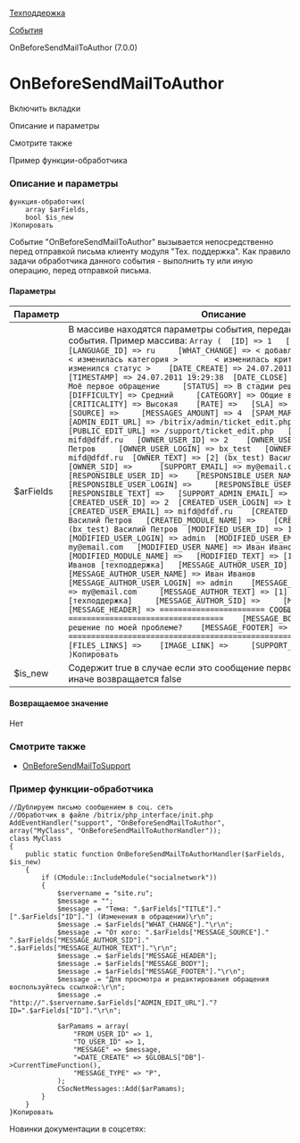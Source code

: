 [Техподдержка](/api_help/support/index.php)

[События](/api_help/support/support_events/index.php)

OnBeforeSendMailToAuthor (7.0.0)

OnBeforeSendMailToAuthor
========================

Включить вкладки

Описание и параметры

Смотрите также

Пример функции-обработчика

### Описание и параметры

```
функция-обработчик(
	array $arFields,
	bool $is_new
)Копировать
```

Событие "OnBeforeSendMailToAuthor" вызывается непосредственно перед отправкой письма клиенту модуля "Тех. поддержка". Как правило задачи обработчика данного события - выполнить ту или иную операцию, перед отправкой письма.

#### Параметры

| Параметр | Описание |
| --- | --- |
| $arFields | В массиве находятся параметры события, переданные в обработчик события. Пример массива:      ``` Array ( 	[ID] => 1 	[LANGUAGE] => ru 	[LANGUAGE_ID] => ru 	[WHAT_CHANGE] => < добавлено сообщение > 		< изменилась категория > 		< изменилась критичность > 		< изменился статус > 	[DATE_CREATE] => 24.07.2011 19:22:38 	[TIMESTAMP] => 24.07.2011 19:29:38 	[DATE_CLOSE] =>  	[TITLE] => Моё первое обращение 	[STATUS] => В стадии решения 	[DIFFICULTY] => Средний 	[CATEGORY] => Общие вопросы 	[CRITICALITY] => Высокая 	[RATE] =>  	[SLA] => По умолчанию 	[SOURCE] =>  	[MESSAGES_AMOUNT] => 4 	[SPAM_MARK] =>  	[ADMIN_EDIT_URL] => /bitrix/admin/ticket_edit.php 	[PUBLIC_EDIT_URL] => /support/ticket_edit.php 	[OWNER_EMAIL] => mifd@dfdf.ru 	[OWNER_USER_ID] => 2 	[OWNER_USER_NAME] => Василий Петров 	[OWNER_USER_LOGIN] => bx_test 	[OWNER_USER_EMAIL] => mifd@dfdf.ru 	[OWNER_TEXT] => [2] (bx_test) Василий Петров 	[OWNER_SID] =>  	[SUPPORT_EMAIL] => my@email.com 	[RESPONSIBLE_USER_ID] =>  	[RESPONSIBLE_USER_NAME] =>   	[RESPONSIBLE_USER_LOGIN] =>  	[RESPONSIBLE_USER_EMAIL] =>  	[RESPONSIBLE_TEXT] =>  	[SUPPORT_ADMIN_EMAIL] =>  	[CREATED_USER_ID] => 2 	[CREATED_USER_LOGIN] => bx_test 	[CREATED_USER_EMAIL] => mifd@dfdf.ru 	[CREATED_USER_NAME] => Василий Петров 	[CREATED_MODULE_NAME] =>  	[CREATED_TEXT] => [2] (bx_test) Василий Петров 	[MODIFIED_USER_ID] => 1 	[MODIFIED_USER_LOGIN] => admin 	[MODIFIED_USER_EMAIL] => my@email.com 	[MODIFIED_USER_NAME] => Иван Иванов 	[MODIFIED_MODULE_NAME] =>  	[MODIFIED_TEXT] => [1] (admin) Иван Иванов [техподдержка] 	[MESSAGE_AUTHOR_USER_ID] => 1 	[MESSAGE_AUTHOR_USER_NAME] => Иван Иванов 	[MESSAGE_AUTHOR_USER_LOGIN] => admin 	[MESSAGE_AUTHOR_USER_EMAIL] => my@email.com 	[MESSAGE_AUTHOR_TEXT] => [1] (admin) Иван Иванов [техподдержка] 	[MESSAGE_AUTHOR_SID] =>  	[MESSAGE_SOURCE] =>  	[MESSAGE_HEADER] => ======================= СООБЩЕНИЕ ================================== 	[MESSAGE_BODY] =>  Есть ли решение по моей проблеме? 	[MESSAGE_FOOTER] => ==================================================================== 	[FILES_LINKS] =>  	[IMAGE_LINK] =>  	[SUPPORT_COMMENTS] =>  )Копировать ``` |
| $is\_new | Содержит true в случае если это сообщение первое в обращении, иначе возвращается false |

#### Возвращаемое значение

Нет

### Смотрите также

* [OnBeforeSendMailToSupport](/api_help/support/support_events/onbeforesendmailtosupport.php)

### Пример функции-обработчика

```
//Дублируем письмо сообщением в соц. сеть
//Обработчик в файле /bitrix/php_interface/init.php
AddEventHandler("support", "OnBeforeSendMailToAuthor", array("MyClass", "OnBeforeSendMailToAuthorHandler"));
class MyClass
{
	public static function OnBeforeSendMailToAuthorHandler($arFields, $is_new)
	{
		if (CModule::IncludeModule("socialnetwork"))
		{
			$servername = "site.ru";
			$message = "";
			$message .= "Тема: ".$arFields["TITLE"]."[".$arFields["ID"]."] (Изменения в обращении)\r\n";
			$message .= $arFields["WHAT_CHANGE"]."\r\n";
			$message .= "От кого: ".$arFields["MESSAGE_SOURCE"]." ".$arFields["MESSAGE_AUTHOR_SID"]." ".$arFields["MESSAGE_AUTHOR_TEXT"]."\r\n";
			$message .= $arFields["MESSAGE_HEADER"];
			$message .= $arFields["MESSAGE_BODY"];
			$message .= $arFields["MESSAGE_FOOTER"]."\r\n";
			$message .= "Для просмотра и редактирования обращения воспользуйтесь ссылкой:\r\n";
			$message .= "http://".$servername.$arFields["ADMIN_EDIT_URL"]."?ID=".$arFields["ID"]."\r\n";
			
			$arPamams = array( 
				"FROM_USER_ID" => 1, 
				"TO_USER_ID" => 1, 
				"MESSAGE" => $message, 
				"=DATE_CREATE" => $GLOBALS["DB"]->CurrentTimeFunction(), 
				"MESSAGE_TYPE" => "P", 
			); 
			CSocNetMessages::Add($arPamams);
		}
	}
}Копировать
```

Новинки документации в соцсетях: